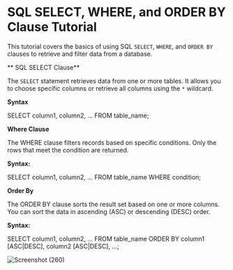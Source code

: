 # SQL SELECT, WHERE, and ORDER BY Clause Tutorial

This tutorial covers the basics of using SQL `SELECT`, `WHERE`, and `ORDER BY` clauses to retrieve and filter data from a database.

** SQL SELECT Clause**

The `SELECT` statement retrieves data from one or more tables. It allows you to choose specific columns or retrieve all columns using the `*` wildcard.

**Syntax**

SELECT column1, column2, ...
FROM table_name;

**Where Clause**

The WHERE clause filters records based on specific conditions. Only the rows that meet the condition are returned.

**Syntax:**

SELECT column1, column2, ...
FROM table_name
WHERE condition;

**Order By**

The ORDER BY clause sorts the result set based on one or more columns. You can sort the data in ascending (ASC) or descending (DESC) order.

**Syntax:**

SELECT column1, column2, ...
FROM table_name
ORDER BY column1 [ASC|DESC], column2 [ASC|DESC], ...;

![Screenshot (260)](https://github.com/user-attachments/assets/e8d03d45-ec7f-4d91-acb0-407ccf90a12c)


